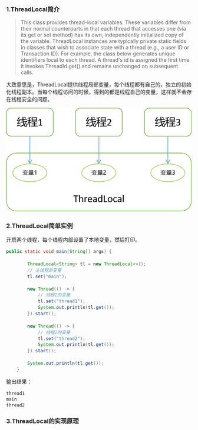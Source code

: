 ### 1.ThreadLocal简介

> This class provides thread-local variables. These variables differ from their normal counterparts in that each thread that accesses one (via its get or set method) has its own, independently initialized copy of the variable. ThreadLocal instances are typically private static fields in classes that wish to associate state with a thread (e.g., a user ID or Transaction ID).
> For example, the class below generates unique identifiers local to each thread. A thread's id is assigned the first time it invokes ThreadId.get() and remains unchanged on subsequent calls.

大致意思是，ThreadLocal提供线程局部变量，每个线程都有自己的，独立的初始化线程副本。当每个线程访问的时候，得到的都是线程自己的变量，这样就不会存在线程安全的问题。

![text](/pictures/ThreadLocal.png)

### 2.ThreadLocal简单实例

开启两个线程，每个线程内部设置了本地变量，然后打印。

```java
public static void main(String[] args) {

        ThreadLocal<String> tl = new ThreadLocal<>();
        // 主线程的变量
        tl.set("main");

        new Thread(() -> {
            // 线程1的变量
            tl.set("thread1");
            System.out.println(tl.get());
        }).start();

        new Thread(() -> {
            // 线程2的变量
            tl.set("thread2");
            System.out.println(tl.get());
        }).start();

        System.out.println(tl.get());
    }
```

输出结果：

```
thread1
main
thread2
```

### 3.ThreadLocal的实现原理


